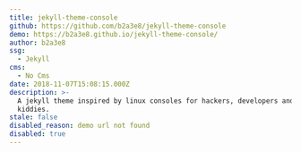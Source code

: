 ```yaml
---
title: jekyll-theme-console
github: https://github.com/b2a3e8/jekyll-theme-console
demo: https://b2a3e8.github.io/jekyll-theme-console/
author: b2a3e8
ssg:
  - Jekyll
cms:
  - No Cms
date: 2018-11-07T15:08:15.000Z
description: >-
  A jekyll theme inspired by linux consoles for hackers, developers and script
  kiddies.
stale: false
disabled_reason: demo url not found
disabled: true
---
```

